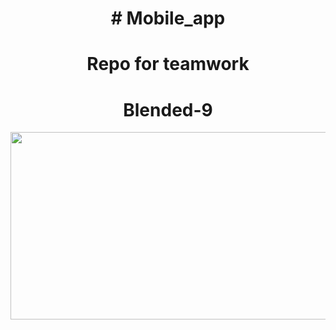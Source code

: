 <h1 align="center"># Mobile_app</h1>
<h1 align="center">Repo for teamwork</h1>

<h1 align="center">Blended-9</h1>

<div align="center">
  <img src="https://media.giphy.com/media/dWesBcTLavkZuG35MI/giphy.gif" width="600" height="300"/>
</div>
